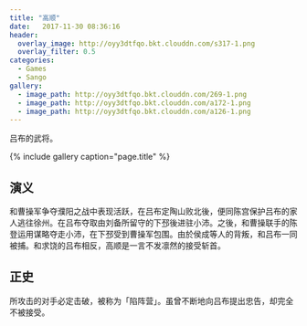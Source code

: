 ```yaml
---
title: "高顺"
date:   2017-11-30 08:36:16
header:
  overlay_image: http://oyy3dtfqo.bkt.clouddn.com/s317-1.png
  overlay_filter: 0.5
categories:
  - Games
  - Sango
gallery:
  - image_path: http://oyy3dtfqo.bkt.clouddn.com/269-1.png
  - image_path: http://oyy3dtfqo.bkt.clouddn.com/a172-1.png
  - image_path: http://oyy3dtfqo.bkt.clouddn.com/a126-1.png
---
```


吕布的武将。

{% include gallery caption="page.title" %}

## 演义

和曹操军争夺濮阳之战中表现活跃，在吕布定陶山败北後，便同陈宫保护吕布的家人逃往徐州。在吕布夺取由刘备所留守的下邳後进驻小沛。之後，和曹操联手的陈登运用谋略夺走小沛，在下邳受到曹操军包围。由於侯成等人的背叛，和吕布一同被捕。和求饶的吕布相反，高顺是一言不发凛然的接受斩首。

## 正史

所攻击的对手必定击破，被称为「陷阵营」。虽曾不断地向吕布提出忠告，却完全不被接受。